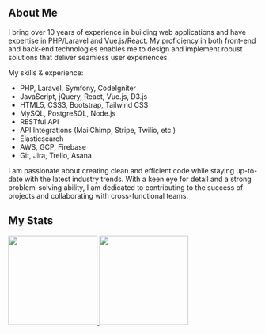## About Me
 
I bring over 10 years of experience in building web applications and have expertise in PHP/Laravel and Vue.js/React. My proficiency in both front-end and back-end technologies enables me to design and implement robust solutions that deliver seamless user experiences.

My skills & experience:

- PHP, Laravel, Symfony, CodeIgniter
- JavaScript, jQuery, React, Vue.js, D3.js
- HTML5, CSS3, Bootstrap, Tailwind CSS
- MySQL, PostgreSQL, Node.js
- RESTful API
- API Integrations (MailChimp, Stripe, Twilio, etc.)
- Elasticsearch
- AWS, GCP, Firebase
- Git, Jira, Trello, Asana

I am passionate about creating clean and efficient code while staying up-to-date with the latest industry trends. With a keen eye for detail and a strong problem-solving ability, I am dedicated to contributing to the success of projects and collaborating with cross-functional teams.

## My Stats

<p>
<a href="https://github.com/admscott">
  <img height="180em" src="https://github-readme-stats-eight-theta.vercel.app/api?username=smiledev1230&show_icons=true&theme=algolia&include_all_commits=true&count_private=true"/>
  <img height="180em" src="https://github-readme-stats-eight-theta.vercel.app/api/top-langs/?username=admscott&layout=compact&langs_count=8&theme=algolia"/>
</a>
</p>
